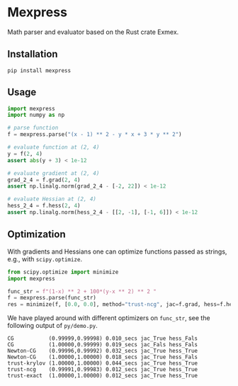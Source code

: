 # Mexpress
Math parser and evaluator based on the Rust crate Exmex.
## Installation 

```
pip install mexpress
```
## Usage

```python
import mexpress
import numpy as np

# parse function
f = mexpress.parse("(x - 1) ** 2 - y * x + 3 * y ** 2")

# evaluate function at (2, 4)
y = f(2, 4)
assert abs(y + 3) < 1e-12

# evaluate gradient at (2, 4)
grad_2_4 = f.grad(2, 4)
assert np.linalg.norm(grad_2_4 - [-2, 22]) < 1e-12

# evaluate Hessian at (2, 4)
hess_2_4 = f.hess(2, 4)
assert np.linalg.norm(hess_2_4 - [[2, -1], [-1, 6]]) < 1e-12
```

## Optimization

With gradients and Hessians one can optimize functions passed as strings, e.g., with `scipy.optimize`.
```Python
from scipy.optimize import minimize
import mexpress

func_str = f"(1-x) ** 2 + 100*(y-x ** 2) ** 2 "
f = mexpress.parse(func_str)
res = minimize(f, [0.0, 0.0], method="trust-ncg", jac=f.grad, hess=f.hess)
```
We have played around with different optimizers on `func_str`, see the following output of `py/demo.py`. 
```
CG           (0.99999,0.99998) 0.010_secs jac_True hess_Fals
CG           (1.00000,0.99999) 0.019_secs jac_Fals hess_Fals
Newton-CG    (0.99996,0.99992) 0.032_secs jac_True hess_True
Newton-CG    (1.00000,1.00000) 0.018_secs jac_True hess_Fals
trust-krylov (1.00000,1.00000) 0.044_secs jac_True hess_True
trust-ncg    (0.99991,0.99983) 0.012_secs jac_True hess_True
trust-exact  (1.00000,1.00000) 0.012_secs jac_True hess_True
```
